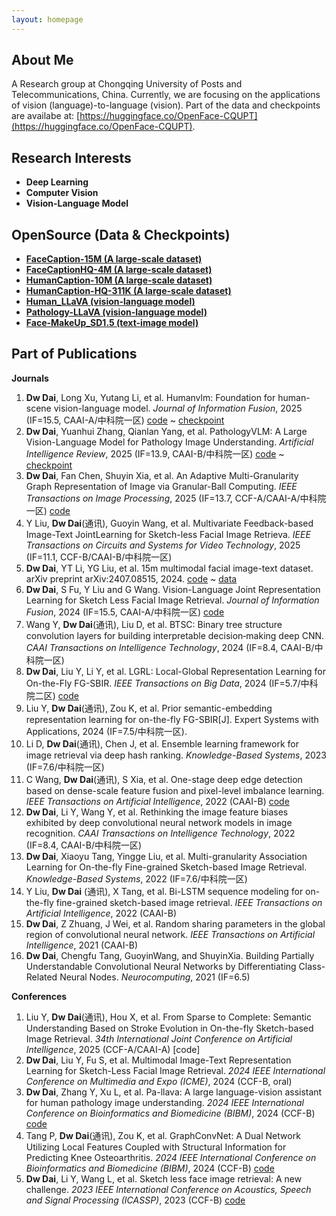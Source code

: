 ```yaml
---
layout: homepage
---
```


## About Me

A Research group at Chongqing University of Posts and Telecommunications, China. Currently, we are focusing on the applications of vision (language)-to-language (vision). Part of the data and checkpoints are availabe at: [https://huggingface.co/OpenFace-CQUPT](https://huggingface.co/OpenFace-CQUPT).


## Research Interests

- **Deep Learning** 
- **Computer Vision**
- **Vision-Language Model** 
  
## OpenSource (Data & Checkpoints)

- **[FaceCaption-15M (A large-scale dataset)](https://huggingface.co/datasets/OpenFace-CQUPT/FaceCaption-15M)**
- **[FaceCaptionHQ-4M (A large-scale dataset)](https://huggingface.co/datasets/OpenFace-CQUPT/FaceCaptionHQ-4M)**
- **[HumanCaption-10M (A large-scale dataset)](https://huggingface.co/datasets/OpenFace-CQUPT/HumanCaption-10M)**
- **[HumanCaption-HQ-311K (A large-scale dataset)](https://huggingface.co/datasets/OpenFace-CQUPT/HumanCaption-HQ-311K)**
- **[Human_LLaVA (vision-language model)](https://huggingface.co/OpenFace-CQUPT/Human_LLaVA)**
- **[Pathology-LLaVA (vision-language model)](https://huggingface.co/OpenFace-CQUPT/Pathology-LLaVA)**
- **[Face-MakeUp_SD1.5 (text-image model)](https://huggingface.co/OpenFace-CQUPT/Face-MakeUp_SD1.5)**
  
## Part of Publications
​**Journals**​
1. ​**Dw Dai**, Long Xu, Yutang Li, et al. Humanvlm: Foundation for human-scene vision-language model. *Journal of Information Fusion*, 2025 (IF=15.5, CAAI-A/中科院一区) [code](https://github.com/ddw2AIGROUP2CQUPT/HumanVLM) ~ [checkpoint](https://huggingface.co/OpenFace-CQUPT/Human_LLaVA)
2. ​**Dw Dai**, Yuanhui Zhang, Qianlan Yang, et al. PathologyVLM: A Large Vision-Language Model for Pathology Image Understanding. *Artificial Intelligence Review*, 2025 (IF=13.9, CAAI-B/中科院一区) [code](https://github.com/ddw2AIGROUP2CQUPT/PA-LLaVA) ~ [checkpoint](https://huggingface.co/OpenFace-CQUPT/Pathology-LLaVA)
3. **Dw Dai**, Fan Chen, Shuyin Xia, et al. An Adaptive Multi-Granularity Graph Representation of Image via Granular-Ball Computing. *IEEE Transactions on Image Processing*, 2025 (IF=13.7, CCF-A/CAAI-A/中科院一区) [code](https://github.com/ddw2AIGROUP2CQUPT/GRIG)
4. Y Liu, **Dw Dai**(通讯), Guoyin Wang, et al. Multivariate Feedback-based Image-Text JointLearning for Sketch-less Facial Image Retrieva. *IEEE Transactions on Circuits and Systems for Video Technology*, 2025 (IF=11.1, CCF-B/CAAI-B/中科院一区)
5. **Dw Dai**, YT Li, YG Liu, et al. 15m multimodal facial image-text dataset. arXiv preprint arXiv:2407.08515, 2024. [code](https://huggingface.co/OpenFace-CQUPT/FLIP) ~ [data](https://huggingface.co/datasets/OpenFace-CQUPT/FaceCaption-15M)
6. ​**Dw Dai**, S Fu, Y Liu and G Wang. Vision-Language Joint Representation Learning for Sketch Less Facial Image Retrieval. *Journal of Information Fusion*, 2024 (IF=15.5, CAAI-A/中科院一区) [code](https://github.com/ddw2AIGROUP2CQUPT/FVLP)  
7. Wang Y, ​**Dw Dai**​(通讯), Liu D, et al. BTSC: Binary tree structure convolution layers for building interpretable decision‐making deep CNN. *CAAI Transactions on Intelligence Technology*, 2024 (IF=8.4, CAAI-B/中科院一区)
8. ​**Dw Dai**, Liu Y, Li Y, et al. LGRL: Local-Global Representation Learning for On-the-Fly FG-SBIR. *IEEE Transactions on Big Data*, 2024 (IF=5.7/中科院二区) [code](https://github.com/ddw2AIGROUP2CQUPT/LGRL)
9. Liu Y, **Dw Dai**(通讯), Zou K, et al. Prior semantic-embedding representation learning for on-the-fly FG-SBIR[J]. Expert Systems with Applications, 2024 (IF=7.5/中科院一区).  
10. Li D, ​**Dw Dai**(通讯)​, Chen J, et al. Ensemble learning framework for image retrieval via deep hash ranking. *Knowledge-Based Systems*, 2023 (IF=7.6/中科院一区)
11. C Wang, **Dw Dai**(通讯), S Xia, et al. One-stage deep edge detection based on dense-scale feature fusion and pixel-level imbalance learning. *IEEE Transactions on Artificial Intelligence*, 2022 (CAAI-B) [code](https://github.com/ddw2AIGROUP2CQUPT/DDF)
12. ​**Dw Dai**, Li Y, Wang Y, et al. Rethinking the image feature biases exhibited by deep convolutional neural network models in image recognition. *CAAI Transactions on Intelligence Technology*, 2022 (IF=8.4, CAAI-B/中科院一区)
13. ​**Dw Dai**, Xiaoyu Tang, Yingge Liu, et al. Multi-granularity Association Learning for On-the-fly Fine-grained Sketch-based Image Retrieval. *Knowledge-Based Systems*, 2022 (IF=7.6/中科院一区)
14. Y Liu, **Dw Dai** (通讯), X Tang, et al. Bi-LSTM sequence modeling for on-the-fly fine-grained sketch-based image retrieval. *IEEE Transactions on Artificial Intelligence*, 2022 (CAAI-B)
15. **Dw Dai**, Z Zhuang, J Wei, et al. Random sharing parameters in the global region of convolutional neural network. *IEEE Transactions on Artificial Intelligence*, 2021 (CAAI-B)
16. ​**Dw Dai**, Chengfu Tang, GuoyinWang, and ShuyinXia. Building Partially Understandable Convolutional Neural Networks by Differentiating Class-Related Neural Nodes. *Neurocomputing*, 2021 (IF=6.5)  

​**Conferences**​
1. ​Liu Y, ​**Dw Dai**(通讯), Hou X, et al. From Sparse to Complete: Semantic Understanding Based on Stroke Evolution in On-the-fly Sketch-based Image Retrieval. *34th International Joint Conference on Artificial Intelligence*, 2025 (CCF-A/CAAI-A) [code]  
2. **Dw Dai**, Liu Y, Fu S, et al. Multimodal Image-Text Representation Learning for Sketch-Less Facial Image Retrieval. *2024 IEEE International Conference on Multimedia and Expo (ICME)*, 2024 (CCF-B, oral) 
3. ​**Dw Dai**, Zhang Y, Xu L, et al. Pa-llava: A large language-vision assistant for human pathology image understanding. *2024 IEEE International Conference on Bioinformatics and Biomedicine (BIBM)*, 2024 (CCF-B) [code](https://github.com/ddw2AIGROUP2CQUPT)  
4. Tang P, ​**Dw Dai**(通讯), Zou K, et al. GraphConvNet: A Dual Network Utilizing Local Features Coupled with Structural Information for Predicting Knee Osteoarthritis. *2024 IEEE International Conference on Bioinformatics and Biomedicine (BIBM)*, 2024 (CCF-B) [code](https://github.com/ddw2AIGROUP2CQUPT/GraphConvNet)
5.  ​**Dw Dai**, Li Y, Wang L, et al. Sketch less face image retrieval: A new challenge. *2023 IEEE International Conference on Acoustics, Speech and Signal Processing (ICASSP)*, 2023 (CCF-B) [code](https://github.com/ddw2AIGROUP2CQUPT/SLFIR) 


